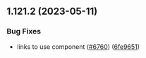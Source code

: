## 1.121.2 (2023-05-11)


### Bug Fixes

* links to use component ([#6760](https://github.com/EddieHubCommunity/LinkFree/issues/6760)) ([6fe9651](https://github.com/EddieHubCommunity/LinkFree/commit/6fe96518ef9374f486ffd0cc7ab3cf289d17a026))



